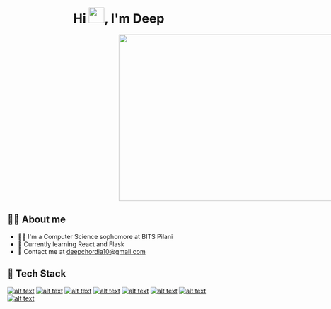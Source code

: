<h1 align="center">Hi <img src="https://media.giphy.com/media/hvRJCLFzcasrR4ia7z/giphy.gif" width="35">, I'm Deep </h1>

<div align="center">
<div style="width:100%;height:0;padding-bottom:75%;position:relative;">
<img src="https://media.giphy.com/media/qgQUggAC3Pfv687qPC/giphy.gif" width="auto" height="100%" style="position:absolute" frameBorder="0" align="center"class="giphy-embed"/>
</div>
</div>
  
## 👨‍💻 About me

-   👨‍🎓 I'm a Computer Science sophomore at BITS Pilani
-   🌱 Currently learning React and Flask
-   📧 Contact me at deepchordia10@gmail.com

## 🚀 Tech Stack

<a href="https://www.python.org/"> ![alt text](https://img.shields.io/badge/Python-FFD43B?style=for-the-badge&logo=python&logoColor=darkgreen)</a> <a href="https://www.w3schools.com/cpp/"> ![alt text](https://img.shields.io/badge/C%2B%2B-00599C?style=for-the-badge&logo=c%2B%2B&logoColor=white)</a> <a href="https://www.java.com/en/"> ![alt text](https://img.shields.io/badge/Java-ED8B00?style=for-the-badge&logo=java&logoColor=white)</a> <a href="https://start.spring.io/"> ![alt text](https://img.shields.io/badge/Spring_Boot-6DB33F?style=for-the-badge&logo=spring-boot&logoColor=white)</a> <a href="https://git-scm.com/"> ![alt text](https://img.shields.io/badge/Git-F05032?style=for-the-badge&logo=git&logoColor=white)</a> <a href="https://www.postman.com/"> ![alt text](https://img.shields.io/badge/Postman-FF6C37?style=for-the-badge&logo=Postman&logoColor=white)</a> <a href="https://reactjs.org/"> ![alt text](https://img.shields.io/badge/React-20232A?style=for-the-badge&logo=react&logoColor=61DAFB)</a> <a href="https://www.figma.com/"> ![alt text](https://img.shields.io/badge/Figma-0054F7?style=for-the-badge&logo=figma&logoColor=white)</a>
